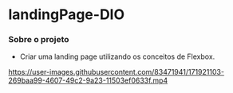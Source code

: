 # landingPage-DIO
### Sobre o projeto
 - Criar uma landing page utilizando os conceitos de Flexbox.



https://user-images.githubusercontent.com/83471941/171921103-269baa99-4607-49c2-9a23-11503ef0633f.mp4

